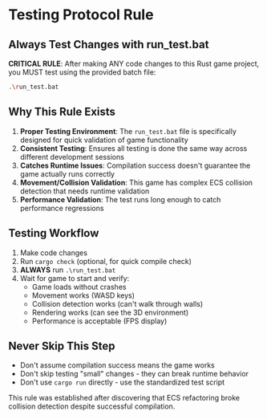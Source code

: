 # Testing Protocol Rule

## Always Test Changes with run_test.bat

**CRITICAL RULE**: After making ANY code changes to this Rust game project, you MUST test using the provided batch file:

```bash
.\run_test.bat
```

## Why This Rule Exists

1. **Proper Testing Environment**: The `run_test.bat` file is specifically designed for quick validation of game functionality
2. **Consistent Testing**: Ensures all testing is done the same way across different development sessions  
3. **Catches Runtime Issues**: Compilation success doesn't guarantee the game actually runs correctly
4. **Movement/Collision Validation**: This game has complex ECS collision detection that needs runtime validation
5. **Performance Validation**: The test runs long enough to catch performance regressions

## Testing Workflow

1. Make code changes
2. Run `cargo check` (optional, for quick compile check)
3. **ALWAYS** run `.\run_test.bat` 
4. Wait for game to start and verify:
   - Game loads without crashes
   - Movement works (WASD keys)
   - Collision detection works (can't walk through walls)
   - Rendering works (can see the 3D environment)
   - Performance is acceptable (FPS display)

## Never Skip This Step

- Don't assume compilation success means the game works
- Don't skip testing "small" changes - they can break runtime behavior
- Don't use `cargo run` directly - use the standardized test script

This rule was established after discovering that ECS refactoring broke collision detection despite successful compilation. 